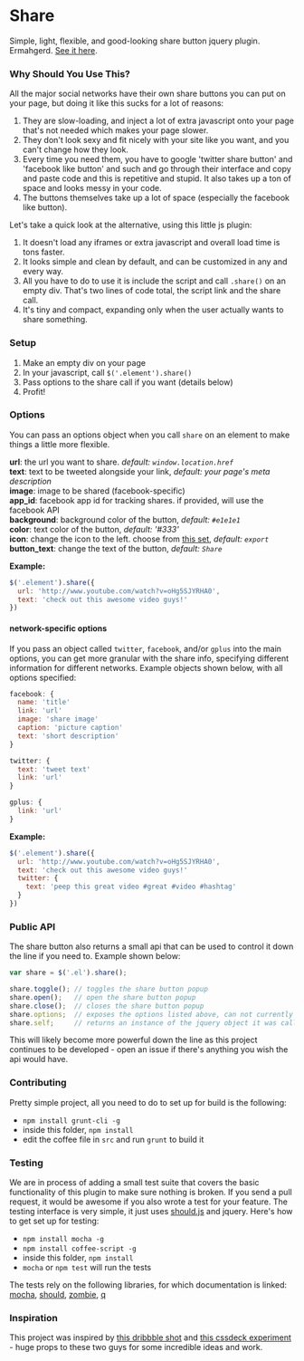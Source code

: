 Share
=====
Simple, light, flexible, and good-looking share button jquery plugin. Ermahgerd. [See it here](http://carrot.github.io/share-button/).

### Why Should You Use This?

All the major social networks have their own share buttons you can put on your page, but doing it like this sucks for a lot of reasons:

1. They are slow-loading, and inject a lot of extra javascript onto your page that's not needed which makes your page slower.
2. They don't look sexy and fit nicely with your site like you want, and you can't change how they look.
3. Every time you need them, you have to google 'twitter share button' and 'facebook like button' and such and go through their interface and copy and paste code and this is repetitive and stupid. It also takes up a ton of space and looks messy in your code.
4. The buttons themselves take up a lot of space (especially the facebook like button).

Let's take a quick look at the alternative, using this little js plugin:

1. It doesn't load any iframes or extra javascript and overall load time is tons faster.
2. It looks simple and clean by default, and can be customized in any and every way.
3. All you have to do to use it is include the script and call `.share()` on an empty div. That's two lines of code total, the script link and the share call.
4. It's tiny and compact, expanding only when the user actually wants to share something.

### Setup

1. Make an empty div on your page
2. In your javascript, call `$('.element').share()`
3. Pass options to the share call if you want (details below)
4. Profit!

### Options

You can pass an options object when you call `share` on an element to make things a little more flexible.

**url**: the url you want to share. _default: `window.location.href`_    
**text**: text to be tweeted alongside your link, _default: your page's meta description_    
**image**: image to be shared (facebook-specific)    
**app_id**: facebook app id for tracking shares. if provided, will use the facebook API    
**background**: background color of the button, _default: `#e1e1e1`_    
**color**: text color of the button, _default: '#333'_    
**icon**: change the icon to the left. choose from [this set](http://weloveiconfonts.com/#entypo), _default: `export`_    
**button_text**: change the text of the button, _default: `Share`_    

**Example:**

```js
$('.element').share({
  url: 'http://www.youtube.com/watch?v=oHg5SJYRHA0',
  text: 'check out this awesome video guys!'
})
```

#### network-specific options
If you pass an object called `twitter`, `facebook`, and/or `gplus` into the main options, you can get more granular with the share info, specifying different information for different networks. Example objects shown below, with all options specified:

```js
facebook: {
  name: 'title'
  link: 'url'
  image: 'share image'
  caption: 'picture caption'
  text: 'short description'
}

twitter: {
  text: 'tweet text'
  link: 'url'
}

gplus: {
  link: 'url'
}
```

**Example:**

```js
$('.element').share({
  url: 'http://www.youtube.com/watch?v=oHg5SJYRHA0',
  text: 'check out this awesome video guys!'
  twitter: {
    text: 'peep this great video #great #video #hashtag'
  }
})
```

### Public API

The share button also returns a small api that can be used to control it down the line if you need to. Example shown below:

```js
var share = $('.el').share();

share.toggle(); // toggles the share button popup
share.open();   // open the share button popup
share.close();  // closes the share button popup
share.options;  // exposes the options listed above, can not currently be changed interactively
share.self;     // returns an instance of the jquery object it was called on (for chaining)

```

This will likely become more powerful down the line as this project continues to be developed - open an issue if there's anything you wish the api would have.

### Contributing

Pretty simple project, all you need to do to set up for build is the following:

- `npm install grunt-cli -g`
- inside this folder, `npm install`
- edit the coffee file in `src` and run `grunt` to build it

### Testing

We are in process of adding a small test suite that covers the basic functionality of this plugin to make sure nothing is broken. If you send a pull request, it would be awesome if you also wrote a test for your feature. The testing interface is very simple, it just uses [should.js](https://github.com/visionmedia/should.js/) and jquery. Here's how to get set up for testing:

- `npm install mocha -g`
- `npm install coffee-script -g`
- inside this folder, `npm install`
- `mocha` or `npm test` will run the tests

The tests rely on the following libraries, for which documentation is linked: [mocha](http://visionmedia.github.io/mocha/), [should](https://github.com/visionmedia/should.js/), [zombie](http://zombie.labnotes.org/), [q](https://github.com/kriskowal/q)

### Inspiration

This project was inspired by [this dribbble shot](http://dribbble.com/shots/1072278) and [this cssdeck experiment](http://cssdeck.com/labs/css-social-share-button) - huge props to these two guys for some incredible ideas and work.
